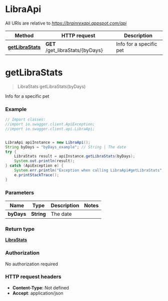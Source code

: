 # LibraApi

All URIs are relative to *https://brainrexapi.appspot.com/api*

Method | HTTP request | Description
------------- | ------------- | -------------
[**getLibraStats**](LibraApi.md#getLibraStats) | **GET** /get_libraStats/{byDays} | Info for a specific pet

<a name="getLibraStats"></a>
# **getLibraStats**
> LibraStats getLibraStats(byDays)

Info for a specific pet

### Example
```java
// Import classes:
//import io.swagger.client.ApiException;
//import io.swagger.client.api.LibraApi;


LibraApi apiInstance = new LibraApi();
String byDays = "byDays_example"; // String | The date
try {
    LibraStats result = apiInstance.getLibraStats(byDays);
    System.out.println(result);
} catch (ApiException e) {
    System.err.println("Exception when calling LibraApi#getLibraStats");
    e.printStackTrace();
}
```

### Parameters

Name | Type | Description  | Notes
------------- | ------------- | ------------- | -------------
 **byDays** | **String**| The date |

### Return type

[**LibraStats**](LibraStats.md)

### Authorization

No authorization required

### HTTP request headers

 - **Content-Type**: Not defined
 - **Accept**: application/json

